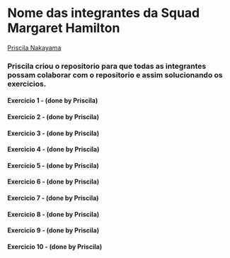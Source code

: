 # Nome das integrantes da Squad Margaret Hamilton

[Priscila Nakayama](https://github.com/PuriNakayama)

### Priscila criou o repositorio para que todas as integrantes possam colaborar com o repositorio e assim solucionando os exercicios.

#### Exercicio 1 - (done by Priscila)
#### Exercicio 2 - (done by Priscila)
#### Exercicio 3 - (done by Priscila)
#### Exercicio 4 - (done by Priscila)
#### Exercicio 5 - (done by Priscila)
#### Exercicio 6 - (done by Priscila)
#### Exercicio 7 - (done by Priscila)
#### Exercicio 8 - (done by Priscila)
#### Exercicio 9 - (done by Priscila) 
#### Exercicio 10 - (done by Priscila) 
